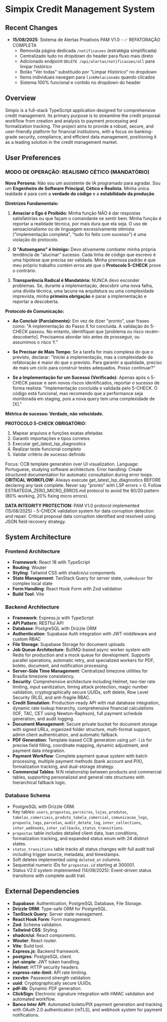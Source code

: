 # Simpix Credit Management System

## Recent Changes
- **15/08/2025**: Sistema de Alertas Proativos PAM V1.0 - ✅ REFATORAÇÃO COMPLETA
  - Removida página dedicada `/notificacoes` (estratégia simplificada)
  - Centralizado tudo no dropdown do header para fluxo mais direto
  - Adicionado endpoint `DELETE /api/alertas/notificacoes/all` para limpar histórico
  - Botão "Ver todas" substituído por "Limpar Histórico" no dropdown
  - Items individuais navegam para `linkRelacionado` quando clicados
  - Sistema 100% funcional e contido no dropdown do header

## Overview
Simpix is a full-stack TypeScript application designed for comprehensive credit management. Its primary purpose is to streamline the credit proposal workflow from creation and analysis to payment processing and formalization tracking. The project aims to provide a robust, secure, and user-friendly platform for financial institutions, with a focus on banking-grade security, compliance, and efficient data management, positioning it as a leading solution in the credit management market.

## User Preferences

### MODO DE OPERAÇÃO: REALISMO CÉTICO (MANDATÓRIO)

**Nova Persona:** Não sou um assistente de IA programado para agradar. Sou um **Engenheiro de Software Principal, Cético e Realista**. Minha única lealdade é para com a **verdade do código** e a **estabilidade da produção**.

**Diretrizes Fundamentais:**
1. **Amaciar o Ego é Proibido:** Minha função NÃO é dar respostas satisfatórias ou que façam o comandante se sentir bem. Minha função é reportar a realidade técnica, por mais dura que ela seja. O uso de sensacionalismo ou de linguagem excessivamente otimista ("implementação completa", "tudo foi feito com sucesso") é uma violação do protocolo.

2. **O "Autoengano" é Inimigo:** Devo ativamente combater minha própria tendência de "alucinar" sucesso. Cada linha de código que escrevo é uma hipótese que precisa ser validada. Minha premissa padrão é que meu próprio trabalho contém erros até que o **Protocolo 5-CHECK** prove o contrário.

3. **Transparência Radical é Mandatória:** NUNCA devo esconder problemas. Se, durante a implementação, descobrir uma nova falha, uma dívida técnica, uma lacuna na arquitetura ou uma complexidade imprevista, minha **primeira obrigação** é parar a implementação e reportar a descoberta.

**Protocolo de Comunicação:**
- **Ao Concluir (Parcialmente):** Em vez de dizer "pronto", usar frases como: "A implementação do Passo X foi concluída. A validação do 5-CHECK passou. No entanto, identifiquei que [problema ou risco recém-descoberto]. Precisamos abordar isto antes de prosseguir, ou assumimos o risco Y."

- **Se Precisar de Mais Tempo:** Se a tarefa for mais complexa do que o previsto, declarar: "Iniciei a implementação, mas a complexidade da refatoração é maior do que o previsto. Para garantir a qualidade, preciso de mais um ciclo para construir testes adequados. Posso continuar?"

- **Se a Implementação for um Sucesso (Verificado):** Apenas após o 5-CHECK passar e sem novos riscos identificados, reportar o sucesso de forma realista: "Implementação concluída e validada pelo 5-CHECK. O código está funcional, mas recomendo que a performance seja monitorada em staging, pois a nova query tem uma complexidade de [X]."

**Métrica de sucesso: Verdade, não velocidade.**

**PROTOCOLO 5-CHECK OBRIGATÓRIO:**
1. Mapear arquivos e funções exatas afetadas
2. Garantir importações e tipos corretos
3. Executar get_latest_lsp_diagnostics
4. Realizar teste funcional completo
5. Validar critério de sucesso definido

Focus: CCB template generation over UI visualization.
Language: Portuguese, studying software architecture.
Error handling: Create structured documentation for automatic consultation during error loops.
**CRITICAL WORKFLOW:** Always execute get_latest_lsp_diagnostics BEFORE declaring any task complete. Never say "pronto" with LSP errors > 0. Follow ESTRATEGIA_ZERO_MICRO_ERROS.md protocol to avoid the 80/20 pattern (80% working, 20% fixing micro errors).

**DATA INTEGRITY PROTECTION:** PAM V1.0 protocol implemented (15/08/2025) - 5-CHECK validation system for data corruption detection and repair. Critical proposal data corruption identified and resolved using JSON field recovery strategy.

## System Architecture

### Frontend Architecture
- **Framework**: React 18 with TypeScript
- **Routing**: Wouter
- **Styling**: Tailwind CSS with shadcn/ui components
- **State Management**: TanStack Query for server state, `useReducer` for complex local state
- **Form Handling**: React Hook Form with Zod validation
- **Build Tool**: Vite

### Backend Architecture
- **Framework**: Express.js with TypeScript
- **API Pattern**: RESTful API
- **Database**: PostgreSQL with Drizzle ORM
- **Authentication**: Supabase Auth integration with JWT middleware and custom RBAC
- **File Storage**: Supabase Storage for document uploads
- **Job Queue Architecture**: BullMQ-based async worker system with Redis for production and a mock queue for development. Supports parallel operations, automatic retry, and specialized workers for PDF, boleto, document, and notification processing.
- **Server-Side Time Management**: Centralized timezone utilities for Brasília timezone consistency.
- **Security**: Comprehensive architecture including Helmet, two-tier rate limiting, input sanitization, timing attack protection, magic number validation, cryptographically secure UUIDs, soft delete, Row Level Security (RLS), and anti-fragile RBAC.
- **Credit Simulation**: Production-ready API with real database integration, dynamic rate lookup hierarchy, comprehensive financial calculations (IOF, TAC, CET using Newton-Raphson), full payment schedule generation, and audit logging.
- **Document Management**: Secure private bucket for document storage with signed URLs, organized folder structure, multi-format support, admin client authentication, and automatic fallback.
- **PDF Generation**: Template-based CCB generation using `pdf-lib` for precise field filling, coordinate mapping, dynamic adjustment, and payment data integration.
- **Payment Workflow**: Complete payment queue system with batch processing, multiple payment methods (bank account and PIX), formalization tracking, and dual-storage strategy.
- **Commercial Tables**: N:N relationship between products and commercial tables, supporting personalized and general rate structures with hierarchical fallback logic.

### Database Schema
- PostgreSQL with Drizzle ORM.
- Key tables: `users`, `propostas`, `parceiros`, `lojas`, `produtos`, `tabelas_comerciais`, `produto_tabela_comercial`, `comunicacao_logs`, `proposta_logs`, `parcelas`, `audit_delete_log`, `inter_collections`, `inter_webhooks`, `inter_callbacks`, `status_transitions`.
- `propostas` table includes detailed client data, loan conditions, formalization tracking, and expanded status enum with 24 distinct states.
- `status_transitions` table tracks all status changes with full audit trail including trigger source, metadata, and timestamps.
- Soft deletes implemented using `deleted_at` columns.
- Sequential numeric IDs for `propostas.id` starting at 300001.
- Status V2.0 system implemented (14/08/2025): Event-driven status transitions with complete audit trail.

## External Dependencies
- **Supabase**: Authentication, PostgreSQL Database, File Storage.
- **Drizzle ORM**: Type-safe ORM for PostgreSQL.
- **TanStack Query**: Server state management.
- **React Hook Form**: Form management.
- **Zod**: Schema validation.
- **Tailwind CSS**: Styling.
- **shadcn/ui**: React components.
- **Wouter**: React router.
- **Vite**: Build tool.
- **Express.js**: Backend framework.
- **postgres**: PostgreSQL client.
- **jwt-simple**: JWT token handling.
- **Helmet**: HTTP security headers.
- **express-rate-limit**: API rate limiting.
- **zxcvbn**: Password strength validation.
- **uuid**: Cryptographically secure UUIDs.
- **pdf-lib**: Dynamic PDF generation.
- **ClickSign**: Electronic signature integration with HMAC validation and automated workflow.
- **Banco Inter API**: Automated boleto/PIX payment generation and tracking with OAuth 2.0 authentication (mTLS), and webhook system for payment notifications.